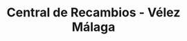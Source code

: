 ---
title: "Central de Recambios - Vélez Málaga"
url: /velez-malaga/central-de-recambios-velez-malaga/
shop: Autoteile
---